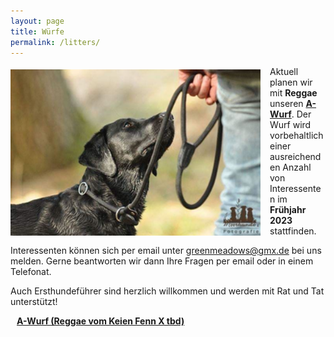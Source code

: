 ```yaml
---
layout: page
title: Würfe
permalink: /litters/
---
```


<div style="float: left;
    margin-top: 5px;
    margin-right: 15px;">
  <img style="float:left;" src="/assets/litters/hannah-lovely.png" width="400" title="Hannah, by Elly Lange">
</div>


Aktuell planen wir mit **Reggae** unseren <a href="a-wurf"><strong>A-Wurf</strong></a>. Der Wurf wird vorbehaltlich einer ausreichenden Anzahl von Interessenten im **Frühjahr 2023** stattfinden.

Interessenten können sich per email unter <a href="mailto:greenmeadows@gmx.de">greenmeadows@gmx.de</a> bei uns melden.
Gerne beantworten wir dann Ihre Fragen per email oder in einem Telefonat.

Auch Ersthundeführer sind herzlich willkommen und werden mit Rat und Tat unterstützt!

<div style=" margin: 10px;">
 <p><strong><a href="a-wurf">A-Wurf (Reggae vom Keien Fenn X tbd)</a></strong></p>
</div>
